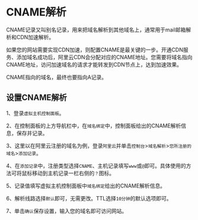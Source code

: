 # CNAME解析

CNAME记录又叫别名记录，用来把域名解析到其他域名上，通常用于mail邮箱解析和CDN加速解析。

如果您的网站需要实现CDN加速，则配置CNAME是最关键的一步。开通CDN服务、添加域名成功后，阿里云CDN会分配对应的CNAME地址。您需要将域名指向CNAME地址，访问加速域名的请求才能转发到CDN节点上，达到加速效果。

CNAME指向的域名，最终也要指向A记录。

## 设置CNAME解析

1、登录`虚拟主机控制面板`。

2、在控制面板的上方导航栏中，在`域名绑定`中，控制面板给出的CNAME解析信息，保存并记录。

3、这里以在阿里云注册的域名为例，登录`阿里云`并单击`控制台`>`域名解析`>`您所注册的域名`>`添加记录`。

4、在`添加记录`中，注册类型选择`CNAME`、主机记录填写`www`或`@`即可。具体使用的方法可将鼠标移动到主机记录一栏右侧的`？`图标。

5、记录值填写虚拟主机控制面板中`域名绑定`给出的CNAME解析信息。

6、解析线路选择`默认`即可，无需更改。TTL选择`10分钟`的默认选项即可。

7、单击`确认`保存设置，输入您的域名即可访问网站。
